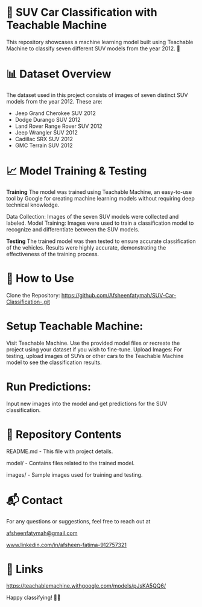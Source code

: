# 🚗 SUV Car Classification with Teachable Machine 
This repository showcases a machine learning model built using Teachable Machine to classify seven different SUV models from the year 2012. 🎯

# 📊 Dataset Overview
The dataset used in this project consists of images of seven distinct SUV models from the year 2012. These are:

* Jeep Grand Cherokee SUV 2012 
* Dodge Durango SUV 2012 
* Land Rover Range Rover SUV 2012
* Jeep Wrangler SUV 2012 
* Cadillac SRX SUV 2012 
* GMC Terrain SUV 2012 

# 📈 Model Training & Testing
 __Training__
The model was trained using Teachable Machine, an easy-to-use tool by Google for creating machine learning models without requiring deep technical knowledge.

Data Collection: Images of the seven SUV models were collected and labeled.
Model Training: Images were used to train a classification model to recognize and differentiate between the SUV models.

__Testing__
The trained model was then tested to ensure accurate classification of the vehicles. Results were highly accurate, demonstrating the effectiveness of the training process.

# 🚀 How to Use
Clone the Repository:
https://github.com/Afsheenfatymah/SUV-Car-Classification-.git

# Setup Teachable Machine:
Visit Teachable Machine.
Use the provided model files or recreate the project using your dataset if you wish to fine-tune.
Upload Images:
For testing, upload images of SUVs or other cars to the Teachable Machine model to see the classification results.

# Run Predictions:
Input new images into the model and get predictions for the SUV classification.

# 📁 Repository Contents
README.md - This file with project details.

model/ - Contains files related to the trained model.

images/ - Sample images used for training and testing.



# 📬 Contact

For any questions or suggestions, feel free to reach out at 

afsheenfatymah@gmail.com

www.linkedin.com/in/afsheen-fatima-912757321

# 🔗 Links

https://teachablemachine.withgoogle.com/models/pJsKA5QQ6/

Happy classifying! 🚗💨


